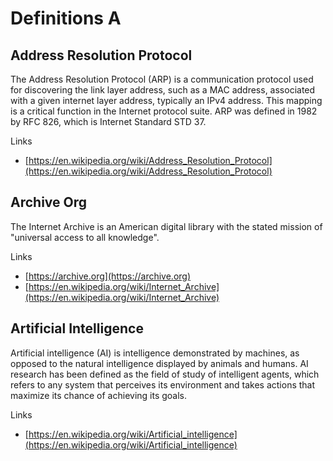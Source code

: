 # Definitions A

## Address Resolution Protocol
The Address Resolution Protocol (ARP) is a communication protocol used for discovering the link layer address, such as a MAC address, associated with a given internet layer address, typically an IPv4 address.
This mapping is a critical function in the Internet protocol suite.
ARP was defined in 1982 by RFC 826, which is Internet Standard STD 37.

Links
- [https://en.wikipedia.org/wiki/Address_Resolution_Protocol](https://en.wikipedia.org/wiki/Address_Resolution_Protocol)

## Archive Org
The Internet Archive is an American digital library with the stated mission of "universal access to all knowledge".

Links
- [https://archive.org](https://archive.org)
- [https://en.wikipedia.org/wiki/Internet_Archive](https://en.wikipedia.org/wiki/Internet_Archive)

## Artificial Intelligence
Artificial intelligence (AI) is intelligence demonstrated by machines, as opposed to the natural intelligence displayed by animals and humans.
AI research has been defined as the field of study of intelligent agents, which refers to any system that perceives its environment and takes actions that maximize its chance of achieving its goals.

Links
- [https://en.wikipedia.org/wiki/Artificial_intelligence](https://en.wikipedia.org/wiki/Artificial_intelligence)

